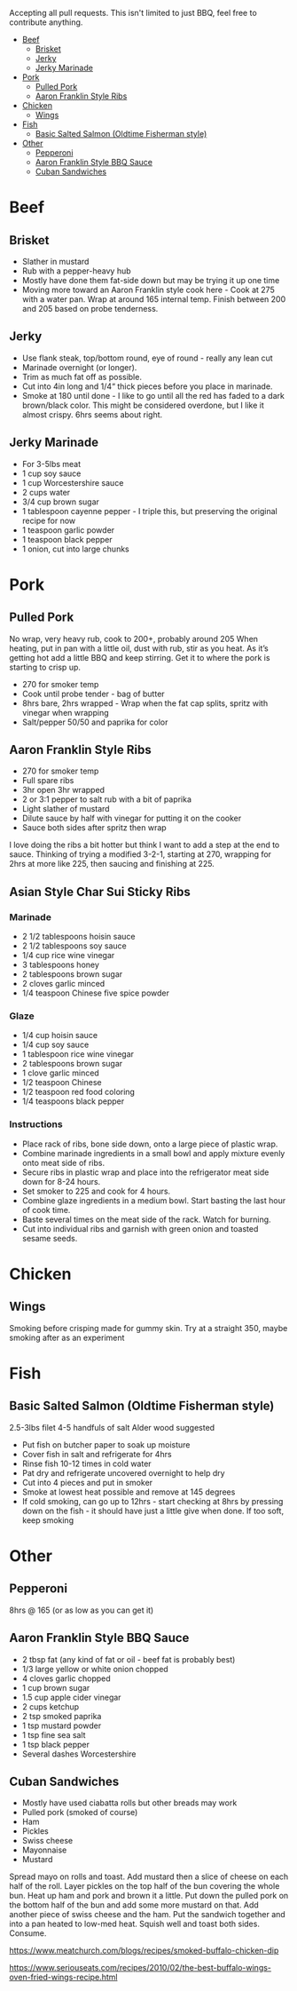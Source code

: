 Accepting all pull requests. This isn't limited to just BBQ, feel free to contribute anything.

<!--ts-->
   * [Beef](#beef)
      * [Brisket](#brisket)
      * [Jerky](#jerky)
      * [Jerky Marinade](#jerky-marinade)
   * [Pork](#pork)
      * [Pulled Pork](#pulled-pork)
      * [Aaron Franklin Style Ribs](#aaron-franklin-style-ribs)
   * [Chicken](#chicken)
      * [Wings](#wings)
   * [Fish](#fish)
      * [Basic Salted Salmon (Oldtime Fisherman style)](#basic-salted-salmon-oldtime-fisherman-style)
   * [Other](#other)
      * [Pepperoni](#pepperoni)
      * [Aaron Franklin Style BBQ Sauce](#aaron-franklin-style-bbq-sauce)
      * [Cuban Sandwiches](#cuban-sandwiches)

<!-- Added by: runner, at: Tue Apr  6 22:41:57 UTC 2021 -->

<!--te-->

# Beef
## Brisket
* Slather in mustard
* Rub with a pepper-heavy hub
* Mostly have done them fat-side down but may be trying it up one time
* Moving more toward an Aaron Franklin style cook here - Cook at 275 with a water pan. Wrap at around 165 internal temp. 
Finish between 200 and 205 based on probe tenderness.

## Jerky
* Use flank steak, top/bottom round, eye of round - really any lean cut
* Marinade overnight (or longer).
* Trim as much fat off as possible. 
* Cut into 4in long and 1/4“ thick pieces before you place in marinade. 
* Smoke at 180 until done - I like to go until all the red has faded to a dark brown/black color. This might be 
  considered overdone, but I like it almost crispy. 6hrs seems about right. 

## Jerky Marinade 
* For 3-5lbs meat
* 1 cup soy sauce
* 1 cup Worcestershire sauce
* 2 cups water
* 3/4 cup brown sugar
* 1 tablespoon cayenne pepper - I triple this, but preserving the original recipe for now
* 1 teaspoon garlic powder
* 1 teaspoon black pepper
* 1 onion, cut into large chunks

# Pork
## Pulled Pork
No wrap, very heavy rub, cook to 200+, probably around 205
When heating, put in pan with a little oil, dust with rub, stir as you heat. As it’s getting hot add a little BBQ and 
keep stirring. Get it to where the pork is starting to crisp up.

* 270 for smoker temp
* Cook until probe tender - bag of butter
* 8hrs bare, 2hrs wrapped - Wrap when the fat cap splits, spritz with vinegar when wrapping
* Salt/pepper 50/50 and paprika for color

## Aaron Franklin Style Ribs
* 270 for smoker temp
* Full spare ribs
* 3hr open 3hr wrapped
* 2 or 3:1 pepper to salt rub with a bit of paprika
* Light slather of mustard
* Dilute sauce by half with vinegar for putting it on the cooker
* Sauce both sides after spritz then wrap

I love doing the ribs a bit hotter but think I want to add a step at the end to sauce. Thinking of trying a modified 
3-2-1, starting at 270, wrapping for 2hrs at more like 225, then saucing and finishing at 225. 

## Asian Style Char Sui Sticky Ribs
### Marinade
* 2 1/2 tablespoons hoisin sauce
* 2 1/2 tablespoons soy sauce
* 1/4 cup rice wine vinegar
* 3 tablespoons honey
* 2 tablespoons brown sugar
* 2 cloves garlic minced
* 1/4 teaspoon Chinese five spice powder

### Glaze
* 1/4 cup hoisin sauce
* 1/4 cup soy sauce
* 1 tablespoon rice wine vinegar
* 2 tablespoons brown sugar
* 1 clove garlic minced
* 1/2 teaspoon Chinese
* 1/2 teaspoon red food coloring
* 1/4 teaspoons black pepper

### Instructions
* Place rack of ribs, bone side down, onto a large piece of plastic wrap.
* Combine marinade ingredients in a small bowl and apply mixture evenly onto meat side of ribs.
* Secure ribs in plastic wrap and place into the refrigerator meat side down for 8-24 hours.
* Set smoker to 225 and cook for 4 hours.
* Combine glaze ingredients in a medium bowl. Start basting the last hour  of cook time.
* Baste several times on the meat side of the rack. Watch for burning.
* Cut into individual ribs and garnish with green onion and toasted sesame seeds. 

# Chicken 
## Wings
Smoking before crisping made for gummy skin. Try at a straight 350, maybe smoking after as an experiment


# Fish
## Basic Salted Salmon (Oldtime Fisherman style)
2.5-3lbs filet
4-5 handfuls of salt
Alder wood suggested
* Put fish on butcher paper to soak up moisture
* Cover fish in salt and refrigerate for 4hrs
* Rinse fish 10-12 times in cold water
* Pat dry and refrigerate uncovered overnight to help dry
* Cut into 4 pieces and put in smoker
* Smoke at lowest heat possible and remove at 145 degrees
* If cold smoking, can go up to 12hrs - start checking at 8hrs by pressing down on the fish - it should have just a 
  little give when done. If too soft, keep smoking

# Other

## Pepperoni
8hrs @ 165 (or as low as you can get it)

## Aaron Franklin Style BBQ Sauce
* 2 tbsp fat (any kind of fat or oil - beef fat is probably best)
* 1/3 large yellow or white onion chopped
* 4 cloves garlic chopped
* 1 cup brown sugar
* 1.5 cup apple cider vinegar
* 2 cups ketchup
* 2 tsp smoked paprika 
* 1 tsp mustard powder
* 1 tsp fine sea salt
* 1 tsp black pepper
* Several dashes Worcestershire 


## Cuban Sandwiches
* Mostly have used ciabatta rolls but other breads may work
* Pulled pork (smoked of course)
* Ham
* Pickles
* Swiss cheese
* Mayonnaise
* Mustard

Spread mayo on rolls and toast. Add mustard then a slice of cheese on each half of the roll. Layer pickles on the top 
half of the bun covering the whole bun. Heat up ham and pork and brown it a little. Put down the pulled pork on the 
bottom half of the bun and add some more mustard on that. Add another piece of swiss cheese and the ham. Put the 
sandwich together and into a pan heated to low-med heat. Squish well and toast both sides. Consume. 

https://www.meatchurch.com/blogs/recipes/smoked-buffalo-chicken-dip



https://www.seriouseats.com/recipes/2010/02/the-best-buffalo-wings-oven-fried-wings-recipe.html
